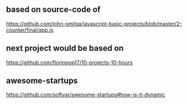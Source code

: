 ## based on source-code of 

https://github.com/john-smilga/javascript-basic-projects/blob/master/2-counter/final/app.js

## next project would be based on

https://github.com/florinpop17/10-projects-10-hours

## awesome-startups

https://github.com/softvar/awesome-startups#how-is-it-dynamic

